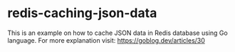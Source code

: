 # redis-caching-json-data
This is an example on how to cache JSON data in Redis database using Go language.
For more explanation visit: https://goblog.dev/articles/30
